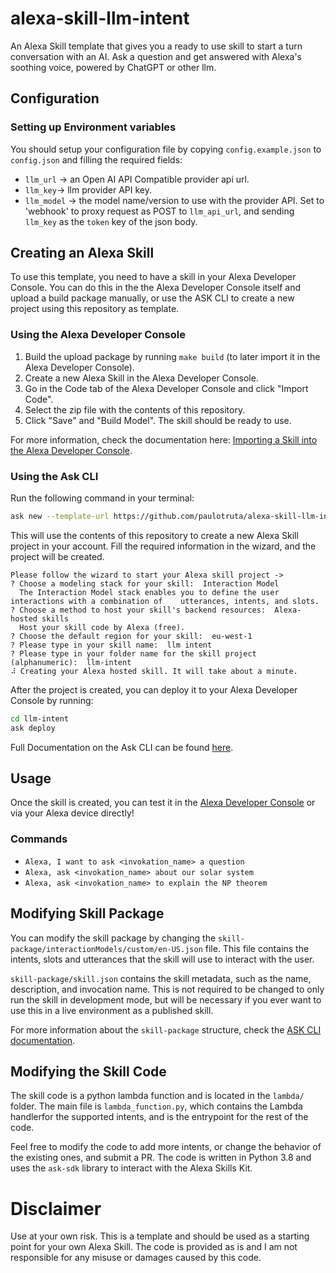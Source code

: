 # alexa-skill-llm-intent

An Alexa Skill template that gives you a ready to use skill to start a turn conversation with an AI. Ask a question and get answered with Alexa's soothing voice, powered by ChatGPT or other llm.

## Configuration

### Setting up Environment variables

You should setup your configuration file by copying `config.example.json` to `config.json` and filling the required fields:
- `llm_url` -> an Open AI API Compatible provider api url.
- `llm_key`-> llm provider API key.
- `llm_model` -> the model name/version to use with the provider API. Set to 'webhook' to proxy request as POST to `llm_api_url`, and sending `llm_key` as the `token` key of the json body.

## Creating an Alexa Skill

To use this template, you need to have a skill in your Alexa Developer Console. You can do this in the the Alexa Developer Console itself and upload a build package manually, or use the ASK CLI to create a new project using this repository as template.

### Using the Alexa Developer Console

1. Build the upload package by running `make build` (to later import it in the Alexa Developer Console).
5. Create a new Alexa Skill in the Alexa Developer Console.
6. Go in the Code tab of the Alexa Developer Console and click "Import Code".
7. Select the zip file with the contents of this repository.
8. Click "Save" and "Build Model". The skill should be ready to use.

For more information, check the documentation here: [Importing a Skill into the Alexa Developer Console](https://developer.amazon.com/en-US/docs/alexa/hosted-skills/alexa-hosted-skills-create.html#create-console).

### Using the Ask CLI

Run the following command in your terminal:

```bash
ask new --template-url https://github.com/paulotruta/alexa-skill-llm-intent.git
```

This will use the contents of this repository to create a new Alexa Skill project in your account. Fill the required information in the wizard, and the project will be created.

```
Please follow the wizard to start your Alexa skill project ->
? Choose a modeling stack for your skill:  Interaction Model
  The Interaction Model stack enables you to define the user interactions with a combination of    utterances, intents, and slots.
? Choose a method to host your skill's backend resources:  Alexa-hosted skills
  Host your skill code by Alexa (free).                                                            ? Choose the default region for your skill:  eu-west-1
? Please type in your skill name:  llm intent
? Please type in your folder name for the skill project (alphanumeric):  llm-intent
⠼ Creating your Alexa hosted skill. It will take about a minute.
```

After the project is created, you can deploy it to your Alexa Developer Console by running:

```bash
cd llm-intent
ask deploy
```

Full Documentation on the Ask CLI can be found [here](https://developer.amazon.com/en-US/docs/alexa/hosted-skills/alexa-hosted-skills-ask-cli.html).

## Usage

Once the skill is created, you can test it in the [Alexa Developer Console](https://developer.amazon.com/alexa/console/ask) or via your Alexa device directly!

### Commands

- `Alexa, I want to ask <invokation_name> a question`
- `Alexa, ask <invokation_name> about our solar system`
- `Alexa, ask <invokation_name> to explain the NP theorem`

## Modifying Skill Package

You can modify the skill package by changing the `skill-package/interactionModels/custom/en-US.json` file. This file contains the intents, slots and utterances that the skill will use to interact with the user.

`skill-package/skill.json` contains the skill metadata, such as the name, description, and invocation name. This is not required to be changed to only run the skill in development mode, but will be necessary if you ever want to use this in a live environment as a published skill.

For more information about the `skill-package` structure, check the [ASK CLI documentation](https://developer.amazon.com/en-US/docs/alexa/smapi/skill-package-api-reference.html#skill-package-format).

## Modifying the Skill Code

The skill code is a python lambda function and is located in the `lambda/` folder. The main file is `lambda_function.py`, which contains the Lambda handlerfor the supported intents, and is the entrypoint for the rest of the code.

Feel free to modify the code to add more intents, or change the behavior of the existing ones, and submit a PR. The code is written in Python 3.8 and uses the `ask-sdk` library to interact with the Alexa Skills Kit.

# Disclaimer

Use at your own risk. This is a template and should be used as a starting point for your own Alexa Skill. The code is provided as is and I am not responsible for any misuse or damages caused by this code.
